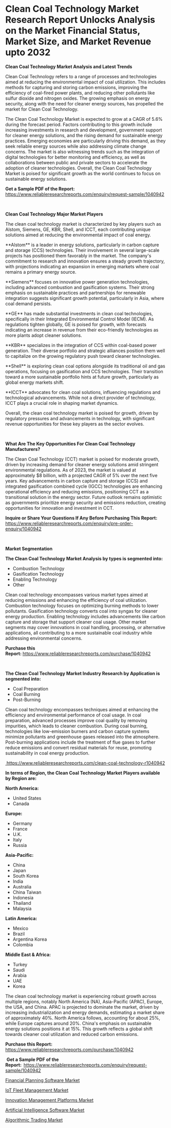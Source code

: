 <p><h1>Clean Coal Technology Market Research Report Unlocks Analysis on the Market Financial Status, Market Size, and Market Revenue upto 2032</h1></p><p><strong>Clean Coal Technology Market Analysis and Latest Trends</strong></p>
<p><p>Clean Coal Technology refers to a range of processes and technologies aimed at reducing the environmental impact of coal utilization. This includes methods for capturing and storing carbon emissions, improving the efficiency of coal-fired power plants, and reducing other pollutants like sulfur dioxide and nitrogen oxides. The growing emphasis on energy security, along with the need for cleaner energy sources, has propelled the market for Clean Coal Technology.</p><p>The Clean Coal Technology Market is expected to grow at a CAGR of 5.6% during the forecast period. Factors contributing to this growth include increasing investments in research and development, government support for cleaner energy solutions, and the rising demand for sustainable energy practices. Emerging economies are particularly driving this demand, as they seek reliable energy sources while also addressing climate change concerns. The market is also witnessing trends such as the integration of digital technologies for better monitoring and efficiency, as well as collaborations between public and private sectors to accelerate the adoption of cleaner technologies. Overall, the Clean Coal Technology Market is poised for significant growth as the world continues to focus on sustainable energy solutions.</p></p>
<p><strong>Get a Sample PDF of the Report:&nbsp;</strong> <a href="https://www.reliableresearchreports.com/enquiry/request-sample/1040942?utm_campaign=28&utm_medium=2&utm_source=Github&utm_content=ia&utm_term=10032025&utm_id=clean-coal-technology">https://www.reliableresearchreports.com/enquiry/request-sample/1040942</a></p>
<p>&nbsp;</p>
<p><strong>Clean Coal Technology Major Market Players</strong></p>
<p><p>The clean coal technology market is characterized by key players such as Alstom, Siemens, GE, KBR, Shell, and ICCT, each contributing unique solutions aimed at reducing the environmental impact of coal energy. </p><p>**Alstom** is a leader in energy solutions, particularly in carbon capture and storage (CCS) technologies. Their involvement in several large-scale projects has positioned them favorably in the market. The company's commitment to research and innovation ensures a steady growth trajectory, with projections indicating an expansion in emerging markets where coal remains a primary energy source.</p><p>**Siemens** focuses on innovative power generation technologies, including advanced combustion and gasification systems. Their strong emphasis on sustainable practices and partnerships for renewable integration suggests significant growth potential, particularly in Asia, where coal demand persists.</p><p>**GE** has made substantial investments in clean coal technologies, specifically in their Integrated Environmental Control Model (IECM). As regulations tighten globally, GE is poised for growth, with forecasts indicating an increase in revenue from their eco-friendly technologies as more plants adopt cleaner solutions.</p><p>**KBR** specializes in the integration of CCS within coal-based power generation. Their diverse portfolio and strategic alliances position them well to capitalize on the growing regulatory push toward cleaner technologies.</p><p>**Shell** is exploring clean coal options alongside its traditional oil and gas operations, focusing on gasification and CCS technologies. Their transition toward a more sustainable portfolio hints at future growth, particularly as global energy markets shift.</p><p>**ICCT** advocates for clean coal solutions, influencing regulations and technological advancements. While not a direct provider of technology, ICCT plays a crucial role in shaping market dynamics.</p><p>Overall, the clean coal technology market is poised for growth, driven by regulatory pressures and advancements in technology, with significant revenue opportunities for these key players as the sector evolves.</p></p>
<p>&nbsp;</p>
<p><strong>What Are The Key Opportunities For Clean Coal Technology Manufacturers?</strong></p>
<p><p>The Clean Coal Technology (CCT) market is poised for moderate growth, driven by increasing demand for cleaner energy solutions amid stringent environmental regulations. As of 2023, the market is valued at approximately $8 billion, with a projected CAGR of 5% over the next five years. Key advancements in carbon capture and storage (CCS) and integrated gasification combined cycle (IGCC) technologies are enhancing operational efficiency and reducing emissions, positioning CCT as a transitional solution in the energy sector. Future outlook remains optimistic as governments prioritize energy security and emissions reduction, creating opportunities for innovation and investment in CCT.</p></p>
<p><strong>Inquire or Share Your Questions If Any Before Purchasing This Report:</strong> <a href="https://www.reliableresearchreports.com/enquiry/pre-order-enquiry/1040942?utm_campaign=28&utm_medium=2&utm_source=Github&utm_content=ia&utm_term=10032025&utm_id=clean-coal-technology">https://www.reliableresearchreports.com/enquiry/pre-order-enquiry/1040942</a></p>
<p>&nbsp;</p>
<p><strong>Market Segmentation</strong></p>
<p><strong>The Clean Coal Technology Market Analysis by types is segmented into:</strong></p>
<p><ul><li>Combustion Technology</li><li>Gasification Technology</li><li>Enabling Technology</li><li>Other</li></ul></p>
<p><p>Clean coal technology encompasses various market types aimed at reducing emissions and enhancing the efficiency of coal utilization. Combustion technology focuses on optimizing burning methods to lower pollutants. Gasification technology converts coal into syngas for cleaner energy production. Enabling technology includes advancements like carbon capture and storage that support cleaner coal usage. Other market segments may cover innovations in coal handling, processing, or alternative applications, all contributing to a more sustainable coal industry while addressing environmental concerns.</p></p>
<p><strong>Purchase this Report:&nbsp;</strong><a href="https://www.reliableresearchreports.com/purchase/1040942?utm_campaign=28&utm_medium=2&utm_source=Github&utm_content=ia&utm_term=10032025&utm_id=clean-coal-technology">https://www.reliableresearchreports.com/purchase/1040942</a></p>
<p>&nbsp;</p>
<p><strong>The Clean Coal Technology Market Industry Research by Application is segmented into:</strong></p>
<p><ul><li>Coal Preparation</li><li>Coal Burning</li><li>Post-Burning</li></ul></p>
<p><p>Clean coal technology encompasses techniques aimed at enhancing the efficiency and environmental performance of coal usage. In coal preparation, advanced processes improve coal quality by removing impurities, which leads to cleaner combustion. During coal burning, technologies like low-emission burners and carbon capture systems minimize pollutants and greenhouse gases released into the atmosphere. Post-burning applications include the treatment of flue gases to further reduce emissions and convert residual materials for reuse, promoting sustainability in coal energy production.</p></p>
<p><a href="https://www.reliableresearchreports.com/clean-coal-technology-r1040942?utm_campaign=28&utm_medium=2&utm_source=Github&utm_content=ia&utm_term=10032025&utm_id=clean-coal-technology">&nbsp;https://www.reliableresearchreports.com/clean-coal-technology-r1040942</a></p>
<p><strong>In terms of Region, the Clean Coal Technology Market Players available by Region are:</strong></p>
<p>
    <p> <strong> North America: </strong>
        <ul>
            <li>United States</li>
            <li>Canada</li>
        </ul>
        </p> 
    <p> <strong> Europe: </strong>
        <ul>
            <li>Germany</li>
            <li>France</li>
            <li>U.K.</li>
            <li>Italy</li>
            <li>Russia</li>
        </ul>
        </p> 
    <p> <strong> Asia-Pacific: </strong>
        <ul>
            <li>China</li>
            <li>Japan</li>
            <li>South Korea</li>
            <li>India</li>
            <li>Australia</li>
            <li>China Taiwan</li>
            <li>Indonesia</li>
            <li>Thailand</li>
            <li>Malaysia</li>
        </ul>
        </p> 
    <p> <strong> Latin America: </strong>
        <ul>
            <li>Mexico</li>
            <li>Brazil</li>
            <li>Argentina Korea</li>
            <li>Colombia</li>
        </ul>
        </p> 
    <p> <strong> Middle East & Africa: </strong>
        <ul>
            <li>Turkey</li>
            <li>Saudi</li>
            <li>Arabia</li>
            <li>UAE</li>
            <li>Korea</li>
        </ul>
    </p>
    </p>
<p><p>The clean coal technology market is experiencing robust growth across multiple regions, notably North America (NA), Asia-Pacific (APAC), Europe, the USA, and China. APAC is projected to dominate the market, driven by increasing industrialization and energy demands, estimating a market share of approximately 40%. North America follows, accounting for about 25%, while Europe captures around 20%. China's emphasis on sustainable energy solutions positions it at 15%. This growth reflects a global shift towards cleaner coal utilization and reduced carbon emissions.</p></p>
<p><strong>Purchase this Report: </strong><a href="https://www.reliableresearchreports.com/purchase/1040942?utm_campaign=28&utm_medium=2&utm_source=Github&utm_content=ia&utm_term=10032025&utm_id=clean-coal-technology">https://www.reliableresearchreports.com/purchase/1040942</a></p>
<p>&nbsp;<strong>Get a Sample PDF of the Report:&nbsp;&nbsp;</strong><a href="https://www.reliableresearchreports.com/enquiry/request-sample/1040942?utm_campaign=28&utm_medium=2&utm_source=Github&utm_content=ia&utm_term=10032025&utm_id=clean-coal-technology">https://www.reliableresearchreports.com/enquiry/request-sample/1040942</a></p>
<p><strong></strong></p>
<p><p><a href="https://github.com/abexjeliti/Market-Research-Report-List-1/blob/main/financial-planning-software-market.md?utm_campaign=28&utm_medium=2&utm_source=Github&utm_content=ia&utm_term=10032025&utm_id=clean-coal-technology">Financial Planning Software Market</a></p><p><a href="https://github.com/rreynagjysma65/Market-Research-Report-List-1/blob/main/iot-fleet-management-market.md?utm_campaign=28&utm_medium=2&utm_source=Github&utm_content=ia&utm_term=10032025&utm_id=clean-coal-technology">IoT Fleet Management Market</a></p><p><a href="https://github.com/hervedeidadw/Market-Research-Report-List-1/blob/main/innovation-management-platforms-market.md?utm_campaign=28&utm_medium=2&utm_source=Github&utm_content=ia&utm_term=10032025&utm_id=clean-coal-technology">Innovation Management Platforms Market</a></p><p><a href="https://github.com/okornevonywx/Market-Research-Report-List-1/blob/main/artificial-intelligence-software-market.md?utm_campaign=28&utm_medium=2&utm_source=Github&utm_content=ia&utm_term=10032025&utm_id=clean-coal-technology">Artificial Intelligence Software Market</a></p><p><a href="https://github.com/duzcupetriv/Market-Research-Report-List-1/blob/main/algorithmic-trading-market.md?utm_campaign=28&utm_medium=2&utm_source=Github&utm_content=ia&utm_term=10032025&utm_id=clean-coal-technology">Algorithmic Trading Market</a></p></p>